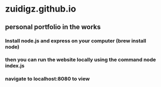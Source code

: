 # zuidigz.github.io
## personal portfolio in the works
### Install node.js and express on your computer (brew install node)
### then you can run the website locally using the command node index.js
### navigate to localhost:8080 to view
